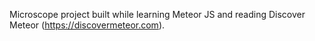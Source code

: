 Microscope project built while learning Meteor JS and reading Discover Meteor (https://discovermeteor.com).